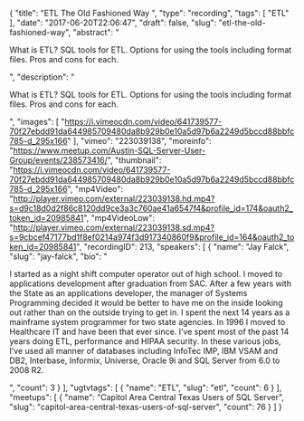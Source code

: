 {
  "title": "ETL The Old Fashioned Way ",
  "type": "recording",
  "tags": [
    "ETL"
  ],
  "date": "2017-06-20T22:06:47",
  "draft": false,
  "slug": "etl-the-old-fashioned-way",
  "abstract": "<p>What is ETL? SQL tools for ETL. Options for using the tools including format files. Pros and cons for each.</p>",
  "description": "<p>What is ETL? SQL tools for ETL. Options for using the tools including format files. Pros and cons for each.</p>",
  "images": [
    "https://i.vimeocdn.com/video/641739577-70f27ebdd91da644985709480da8b929b0e10a5d97b6a2249d5bccd88bbfc785-d_295x166"
  ],
  "vimeo": "223039138",
  "moreinfo": "https://www.meetup.com/Austin-SQL-Server-User-Group/events/238573416/",
  "thumbnail": "https://i.vimeocdn.com/video/641739577-70f27ebdd91da644985709480da8b929b0e10a5d97b6a2249d5bccd88bbfc785-d_295x166",
  "mp4Video": "http://player.vimeo.com/external/223039138.hd.mp4?s=d9c18d0d2f86c8120dd9ce3a3c760ae41a6547f4&profile_id=174&oauth2_token_id=20985841",
  "mp4VideoLow": "http://player.vimeo.com/external/223039138.sd.mp4?s=9cbcef47177bd1f8ef0214a974f3d917340860f9&profile_id=164&oauth2_token_id=20985841",
  "recordingID": 213,
  "speakers": [
    {
      "name": "Jay Falck",
      "slug": "jay-falck",
      "bio": "<p>I started as a night shift computer operator out of high school. I moved to applications development after graduation from SAC. After a few years with the State as an applications developer, the manager of Systems Programming decided it would be better to have me on the inside looking out rather than on the outside trying to get in. I spent the next 14 years as a mainframe system programmer for two state agencies. In 1996 I moved to Healthcare IT and have been that ever since. I’ve spent most of the past 14 years doing ETL, performance and HIPAA security. In these various jobs, I’ve used all manner of databases including InfoTec IMP, IBM VSAM and DB2, Interbase, Informix, Universe, Oracle 9i and SQL Server from 6.0 to 2008 R2.</p>",
      "count": 3
    }
  ],
  "ugtvtags": [
    {
      "name": "ETL",
      "slug": "etl",
      "count": 6
    }
  ],
  "meetups": [
    {
      "name": "Capitol Area Central Texas Users of SQL Server",
      "slug": "capitol-area-central-texas-users-of-sql-server",
      "count": 76
    }
  ]
}